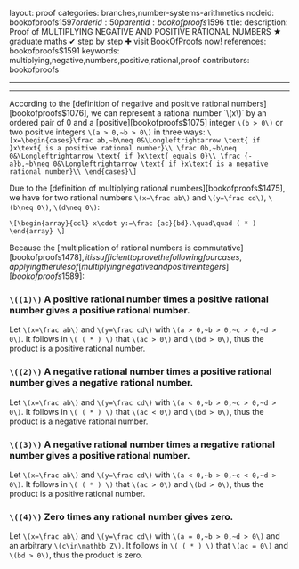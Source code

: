 layout: proof
categories: branches,number-systems-arithmetics
nodeid: bookofproofs$1597
orderid: 50
parentid: bookofproofs$1596
title: 
description:  Proof of MULTIPLYING NEGATIVE AND POSITIVE RATIONAL NUMBERS &#9733; graduate maths &#10004; step by step &#10010; visit BookOfProofs now!
references: bookofproofs$1591
keywords: multiplying,negative,numbers,positive,rational,proof
contributors: bookofproofs

---


---

According to the [definition of negative and positive rational numbers][bookofproofs$1076], we can represent a rational number `\(x\)` by an ordered pair of 0 and a [positive][bookofproofs$1075] integer `\(b > 0\)` or two positive integers `\(a > 0,~b > 0\)` in three ways:
`\[x=\begin{cases}\frac ab,~b\neq 0&\Longleftrightarrow \text{ if }x\text{ is a positive rational number}\\
\frac 0b,~b\neq 0&\Longleftrightarrow \text{ if }x\text{ equals 0}\\
\frac {-a}b,~b\neq 0&\Longleftrightarrow \text{ if }x\text{ is a negative rational number}\\
\end{cases}\]`

Due to the  [definition of multiplying rational numbers][bookofproofs$1475], we have for two rational numbers `\(x=\frac ab\)` and `\(y=\frac cd\)`, `\(b\neq 0\)`, `\(d\neq 0\)`:

`\[\begin{array}{ccl}
x\cdot y:=\frac {ac}{bd}.\quad\quad ( * )
\end{array}
\]`

Because the [multiplication of rational numbers is commutative][bookofproofs$1478], it is sufficient to prove the following four cases, applying the rules of [multiplying negative and positive integers][bookofproofs$1589]:

### `\((1)\)` A positive rational number times a positive rational number gives a positive rational number.

Let `\(x=\frac ab\)` and `\(y=\frac cd\)` with `\(a > 0,~b > 0,~c > 0,~d > 0\)`. It follows in `\( ( * ) \)` that `\(ac > 0\)` and `\(bd > 0\)`, thus the product is a positive rational number.

### `\((2)\)` A negative rational number times a positive rational number gives a negative rational number.

Let `\(x=\frac ab\)` and `\(y=\frac cd\)` with `\(a < 0,~b > 0,~c > 0,~d > 0\)`. It follows in `\( ( * ) \)` that `\(ac < 0\)` and `\(bd > 0\)`, thus the product is a negative rational number.

### `\((3)\)` A negative rational number times a negative rational number gives a positive rational number.

Let `\(x=\frac ab\)` and `\(y=\frac cd\)` with `\(a < 0,~b > 0,~c < 0,~d > 0\)`. It follows in `\( ( * ) \)` that `\(ac > 0\)` and `\(bd > 0\)`, thus the product is a positive rational number.

### `\((4)\)` Zero times any rational number gives zero.

Let `\(x=\frac ab\)` and `\(y=\frac cd\)` with `\(a = 0,~b > 0,~d > 0\)` and an arbitrary `\(c\in\mathbb Z\)`. It follows in `\( ( * ) \)` that `\(ac = 0\)` and `\(bd > 0\)`, thus the product is zero.
